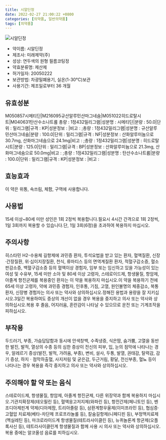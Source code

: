 ```yaml
---
title: 시알딘정
date: 2022-02-27 21:00:22 +0800
categories: [의약품, 일반의약품]
tags: [의약품]
---
```

![시알딘정](https://nedrug.mfds.go.kr/pbp/cmn/itemImageDownload/1NQk_pnrA6n)

- 약이름: 시알딘정
- 제조사: 미래제약(주)
- 성상: 연두색의 원형 필름코팅정
- 약효분류명: 제산제
- 허가일자: 20050222
- 보관방법: 차광밀폐용기, 실온(1-30℃)보관
- 사용기간: 제조일로부터 36 개월
## 유효성분
M050857시메티딘|M216095규산알루민산마그네슘|M051022히드로탈시트|M040631탄산수소나트륨
총량 : 1정432밀리그램|성분명 : 시메티딘|분량 : 50.0|단위 : 밀리그램|규격 : KP|성분정보 : |비고 : ;총량 : 1정432밀리그램|성분명 : 규산알루민산마그네슘|분량 : 100.0|단위 : 밀리그램|규격 : NF|성분정보 : 산화알루미늄으로 30.7mg, 산화마그네슘으로 24.1mg|비고 : ;총량 : 1정432밀리그램|성분명 : 히드로탈시트|분량 : 125.0|단위 : 밀리그램|규격 : BP|성분정보 : 산화알루미늄으로 21.3mg, 산화마그네슘으로 50.0mg|비고 : ;총량 : 1정432밀리그램|성분명 : 탄산수소나트륨|분량 : 100.0|단위 : 밀리그램|규격 : KP|성분정보 : |비고 :
## 효능효과
이 약은 위통, 속쓰림, 체함, 구역에 사용합니다.
## 사용법
15세 이상~80세 미만 성인은 1회 2정씩 복용합니다.필요시 4시간 간격으로 1회 2정씩, 1일 3회까지 복용할 수 있습니다.단, 1일 3회(6정)을 초과하여 복용하지 마십시오.
## 주의사항
히스타민 H2-수용체 길항제에 과민증 환자, 투석요법을 받고 있는 환자, 혈액질환, 신장·간장질환, 위·십이지장질환, 천식, 류마티스 등의 면역계질환 환자, 적혈구감소증, 혈소판감소증, 백혈구감소증 등의 혈액이상 경험자, 임부 또는 임신하고 있을 가능성이 있는 여성 및 수유부, 15세 미만 소아 및 80세 이상 고령자, 스테로이드제, 항생물질, 항암제, 아졸계 항진균제를 복용중인 환자는 이 약을 복용하지 마십시오.이 약을 복용하기 전에 65세 이상 고령자, 약에 과민증 경험자, 인후통, 기침, 고열, 원인불명의 체중감소, 복통 환자, 신장병 경험자는 의사 또는 약사와 상의하십시오.정해진 용법과 용량을 잘 지키십시오.3일간 복용하여도 증상의 개선이 없을 경우 복용을 중지하고 의사 또는 약사와 상의하십시오.복용 후 졸음, 어지러움, 혼란감이 나타날 수 있으므로 운전 또는 기계조작을 피하십시오.
## 부작용
두드러기, 부종, 가슴답답함과 동시에 안색창백, 수족냉증, 식은땀, 숨가뿜, 고열을 동반한 발진, 발적, 열상의 수종 등의 심한 증상이 전신의 피부, 입, 눈의 점막에 나타나는 경우, 알레르기 증상(발진, 발적, 가려움, 부종), 변비, 설사, 두통, 발열, 권태감, 탈력감, 감기 증상, 하지ㆍ점막하출혈, 사지저림 및 굳은감, 두근거림, 황달, 전신부종, 혈뇨 등이 나타나는 경우 복용을 즉각 중지하고 의사 또는 약사와 상의하십시오.
## 주의해야 할 약 또는 음식
스테로이드제, 항생물질, 항암제, 아졸계 항진균제, 다른 위장약과 함께 복용하지 마십시오.기관지확장제(테오필린 등), 혈액응고저지제(와파린 등), 항전간제(페니토인 등), 벤조디아제핀계 약제(디아제팜, 트리아졸람 등), 삼환계항우울제(이미프라민 등), 협심증·고혈압 치료제(베타-차단제 프로프라놀롤 등), 칼슘길항제(니페디핀 등), 부정맥치료제(멕실레틴 등), 마크로라이드계 항생물질(테트라사이클린 등), 뉴퀴놀론계 항균제(오플록사신 등), 테트라사이클린계 항생물질과 함께 사용 시 의사 또는 약사와 상의하십시오.복용 중에는 알코올성 음료를 피하십시오.

